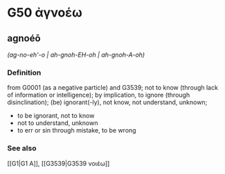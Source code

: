# G50 ἀγνοέω

## agnoéō

_(ag-no-eh'-o | ah-gnoh-EH-oh | ah-gnoh-A-oh)_

### Definition

from G0001 (as a negative particle) and G3539; not to know (through lack of information or intelligence); by implication, to ignore (through disinclination); (be) ignorant(-ly), not know, not understand, unknown; 

- to be ignorant, not to know
- not to understand, unknown
- to err or sin through mistake, to be wrong

### See also

[[G1|G1 Α]], [[G3539|G3539 νοιέω]]
